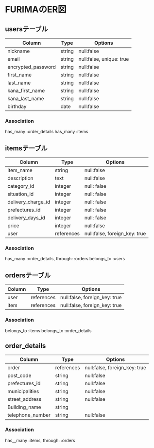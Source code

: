 # FURIMAのER図

## usersテーブル

| Column             | Type      | Options     |
| -------------------| --------- | ----------- |
|nickname            |string     |null:false   |
|email               |string     |null:false, unique: true |
|encrypted_password  |string     |null:false   |
|first_name          |string     |null:false   |
|last_name           |string     |null:false   |
|kana_first_name     |string     |null:false   |
|kana_last_name      |string     |null:false   |
|birthday            |date       |null:false   |

### Association
 has_many :order_details
 has_many :items

## itemsテーブル

| Column             | Type      | Options     |
| -------------------| --------- | ----------- |
|item_name           |string     |null:false   |
|description         |text       |null:false   |
|category_id         | integer   | null: false |
|situation_id        | integer   | null: false |
|delivery_charge_id  | integer   | null: false |
|prefectures_id      | integer   | null: false |
|delivery_days_id    | integer   | null: false |
|price               |integer    |null:false   |
|user                |references |null:false, foreign_key: true |

### Association
has_many :order_details, through: :orders
belongs_to :users



## ordersテーブル

| Column             | Type      | Options     |
| -------------------| --------- | ----------- |
|user                |references |null:false, foreign_key: true |
|item                |references |null:false, foreign_key: true |

### Association
belongs_to :items
belongs_to :order_details


## order_details

| Column             | Type      | Options     |
| -------------------| --------- | ----------- |
|order               |references |null:false, foreign_key: true |
|post_code           |string     |null:false   |
|prefectures_id      |string     |null:false   |
|municipalities      |string     |null:false   |
|street_address      |string     |null:false   |
|Building_name       |string     |             |
|telephone_number    |string     |null:false   |

### Association
has__many :items, through: :orders